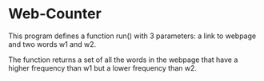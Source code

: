 # Web-Counter

This program defines a function run() with 3 parameters: a link to webpage and two words w1 and w2.

The function returns a set of all the words in the webpage that have a higher frequency than w1 but a lower frequency than w2.


